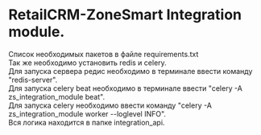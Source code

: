 # RetailCRM-ZoneSmart Integration module.
Список необходимых пакетов в файле requirements.txt<br>
Так же необходимо установить redis и celery.<br>
Для запуска сервера редис необходимо в терминале ввести команду "redis-server".<br>
Для запуска celery beat необходимо в терминале ввести "celery -A zs_integration_module  beat".<br>
Для запуска celery необходимо ввести команду "celery -A zs_integration_module  worker --loglevel INFO".<br>
Вся логика находится в папке integration_api.<br>

